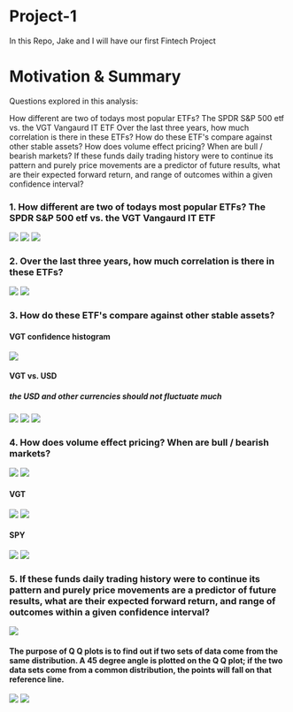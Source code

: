 # Project-1
In this Repo, Jake and I will have our first Fintech Project

# Motivation & Summary 
Questions explored in this analysis:

How different are two of todays most popular ETFs? The SPDR S&P 500 etf vs. the VGT Vangaurd IT ETF 
Over the last three years, how much correlation is there in these ETFs? 
How do these ETF's compare against other stable assets?
How does volume effect pricing? When are bull / bearish markets? 
If these funds daily trading history were to continue its pattern and purely price movements are a predictor of future results, what are their expected forward return, and range of outcomes within a given confidence interval? 

### 1. How different are two of todays most popular ETFs? The SPDR S&P 500 etf vs. the VGT Vangaurd IT ETF 
![](images/VGTpricechart.png)
![](images/VGTvs.SPYdailyreturns.png)
![](images/VGTvs.SPXdaily.png)







### 2. Over the last three years, how much correlation is there in these ETFs? 
![](images/SPYVGTUSDheat.png)
![](images/Volatility.png)



### 3. How do these ETF's compare against other stable assets?
#### VGT confidence histogram 
![](images/VGT%20confidence.png)
#### VGT vs. USD
##### the USD and other currencies should not fluctuate much 
![](images/VGTvs.USDreturns.png)
![](images/VGTvsUSD.png)
![](images/SPYvs.USDreturns.png)





### 4. How does volume effect pricing? When are bull / bearish markets?
![](images/Rolling30dayvgt&USD.png)
![](images/Rolling30dayVGT.png)
#### VGT
![](images/VGTvolmonth.png)
![](images/VGTvolyear.png)
#### SPY
![](images/SPYvolmonth.png)
![](images/SPYvolyear.png)


### 5. If these funds daily trading history were to continue its pattern and purely price movements are a predictor of future results, what are their expected forward return, and range of outcomes within a given confidence interval? 
![](images/VGTmonte.png)
#### The purpose of Q Q plots is to find out if two sets of data come from the same distribution. A 45 degree angle is plotted on the Q Q plot; if the two data sets come from a common distribution, the points will fall on that reference line.
![](images/QQplotVGT.png)
![](images/QQplotSPY.png)

